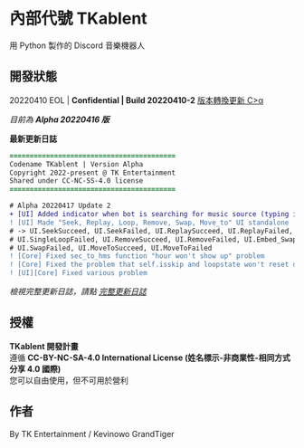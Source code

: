 # 內部代號 TKablent
用 Python 製作的 Discord 音樂機器人
## 開發狀態
20220410 EOL | **Confidential | Build 20220410-2** [版本轉換更新 C>α](https://github.com/TK-Entertainment/tkablent/commit/9117b15dde26c1f8e9b4c7337f0493a61e09d4d8)

*目前為 **Alpha 20220416 版***  
  
**最新更新日誌**
```diff
=========================================
Codename TKablent | Version Alpha
Copyright 2022-present @ TK Entertainment
Shared under CC-NC-SS-4.0 license
=========================================

# Alpha 20220417 Update 2
+ [UI] Added indicator when bot is searching for music source (typing indicator)
! [UI] Made "Seek, Replay, Loop, Remove, Swap, Move_to" UI standalone
# -> UI.SeekSucceed, UI.SeekFailed, UI.ReplaySucceed, UI.ReplayFailed, UI.LoopSucceed,
# UI.SingleLoopFailed, UI.RemoveSucceed, UI.RemoveFailed, UI.Embed_SwapSucceed,
# UI.SwapFailed, UI.MoveToSucceed, UI.MoveToFailed
! [Core] Fixed sec_to_hms function "hour won't show up" problem
! [Core] Fixed the problem that self.isskip and loopstate won't reset on mainloop done
! [UI][Core] Fixed various problem
```  
*檢視完整更新日誌，請點 [完整更新日誌](https://github.com/TK-Entertainment/tkablent/blob/main/CHANGELOG.md)*
## 授權
**TKablent 開發計畫**  
遵循 **CC-BY-NC-SA-4.0 International License (姓名標示-非商業性-相同方式分享 4.0 國際)**  
您可以自由使用，但不可用於營利
## 作者
By TK Entertainment / Kevinowo GrandTiger
